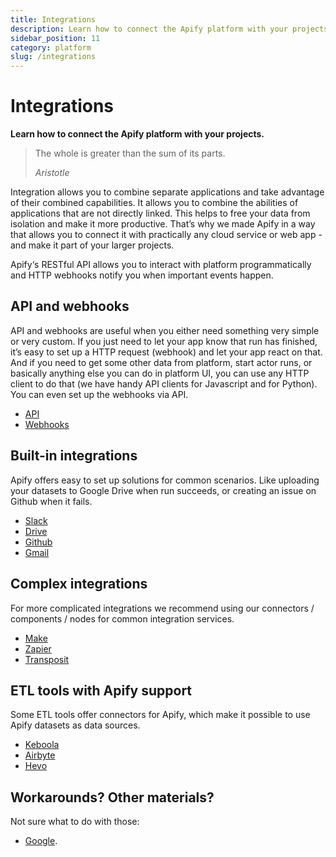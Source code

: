 ```yaml
---
title: Integrations
description: Learn how to connect the Apify platform with your projects. You can use our tools in cloud services like Zapier, Make (formerly Integromat), Keboola, and more.
sidebar_position: 11
category: platform
slug: /integrations
---
```


# Integrations

**Learn how to connect the Apify platform with your projects.**

 > The whole is greater than the sum of its parts.
 >
 > *Aristotle*

Integration allows you to combine separate applications and take advantage of their combined capabilities. It allows you to combine the abilities of applications that are not directly linked. This helps to free your data from isolation and make it more productive. That’s why we made Apify in a way that allows you to connect it with practically any cloud service or web app - and make it part of your larger projects.

Apify‘s RESTful API allows you to interact with platform programmatically and HTTP webhooks notify you when important events happen.

## API and webhooks

API and webhooks are useful when you either need something very simple or very custom. If you just need to let your app know that run has finished, it’s easy to set up a HTTP request (webhook) and let your app react on that. And if you need to get some other data from platform, start actor runs, or basically anything else you can do in platform UI, you can use any HTTP client to do that (we have handy API clients for Javascript and for Python). You can even set up the webhooks via API.

- [API](./integrations/api)
- [Webhooks](./integrations/webhooks)

## Built-in integrations

Apify offers easy to set up solutions for common scenarios. Like uploading your datasets to Google Drive when run succeeds, or creating an issue on Github when it fails.

- [Slack](./integrations/slack)
- [Drive](./integrations/drive)
- [Github](./integrations/github)
- [Gmail](./integrations/gmail)

## Complex integrations

For more complicated integrations we recommend using our connectors / components / nodes for common integration services.

- [Make](./integrations/make)
- [Zapier](./integrations/zapier)
- [Transposit](./integrations/transposit)

## ETL tools with Apify support

Some ETL tools offer connectors for Apify, which make it possible to use Apify datasets as data sources.

- [Keboola](./integrations/keboola)
- [Airbyte](./integrations/airbyte)
- [Hevo](./integrations/hevo)

## Workarounds? Other materials?

Not sure what to do with those:

- [Google](https://help.apify.com/en/articles/2424053-google-integration).
